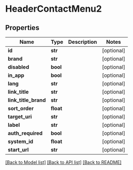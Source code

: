 # HeaderContactMenu2

## Properties
Name | Type | Description | Notes
------------ | ------------- | ------------- | -------------
**id** | **str** |  | [optional] 
**brand** | **str** |  | [optional] 
**disabled** | **bool** |  | [optional] 
**in_app** | **bool** |  | [optional] 
**lang** | **str** |  | [optional] 
**link_title** | **str** |  | [optional] 
**link_title_brand** | **str** |  | [optional] 
**sort_order** | **float** |  | [optional] 
**target_uri** | **str** |  | [optional] 
**label** | **str** |  | [optional] 
**auth_required** | **bool** |  | [optional] 
**system_id** | **float** |  | [optional] 
**start_url** | **str** |  | [optional] 

[[Back to Model list]](../README.md#documentation-for-models) [[Back to API list]](../README.md#documentation-for-api-endpoints) [[Back to README]](../README.md)


